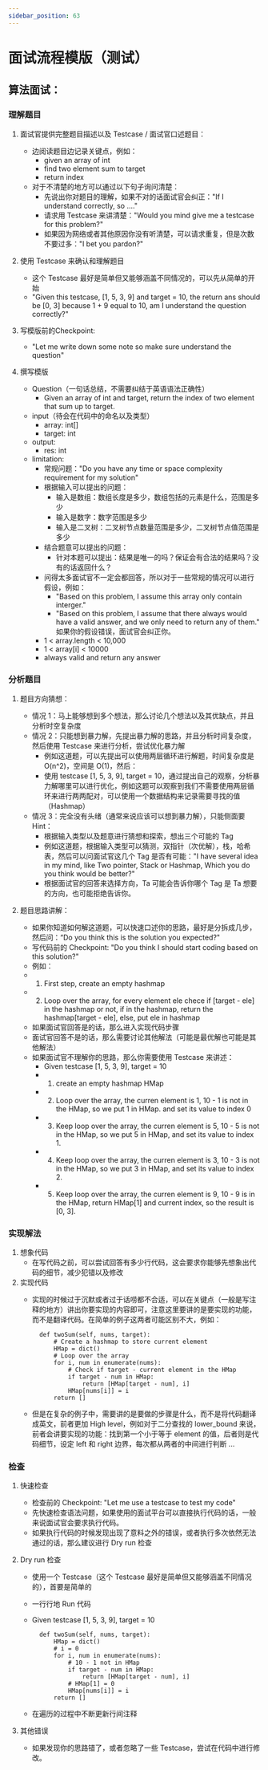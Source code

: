 ```yaml
---
sidebar_position: 63
---
```


# 面试流程模版（测试）

## 算法面试：

###  理解题目

1. 面试官提供完整题目描述以及 Testcase / 面试官口述题目：
    - 边阅读题目边记录关键点，例如：
        - given an array of int
        - find two element sum to target
        - return index
    - 对于不清楚的地方可以通过以下句子询问清楚：
        - 先说出你对题目的理解，如果不对的话面试官会纠正："If I understand correctly, so ...."
        - 请求用 Testcase 来讲清楚："Would you mind give me a testcase for this problem?"
        - 如果因为网络或者其他原因你没有听清楚，可以请求重复，但是次数不要过多："I bet you pardon?"

2. 使用 Testcase 来确认和理解题目
    - 这个 Testcase 最好是简单但又能够涵盖不同情况的，可以先从简单的开始
    - "Given this testcase, [1, 5, 3, 9] and target = 10, the return ans should be [0, 3] because 1 + 9 equal to 10, am I understand the question correctly?"

3. 写模版前的Checkpoint: 
    - "Let me write down some note so make sure understand the question"

4. 撰写模版
    - Question（一句话总结，不需要纠结于英语语法正确性）
        - Given an array of int and target, return the index of two element that sum up to target.
    - input（待会在代码中的命名以及类型）
        - array: int[]
        - target: int
    - output:
        - res: int
    - limitation:
        - 常规问题："Do you have any time or space complexity requirement for my solution"
        - 根据输入可以提出的问题：
            - 输入是数组：数组长度是多少，数组包括的元素是什么，范围是多少
            - 输入是数字：数字范围是多少
            - 输入是二叉树：二叉树节点数量范围是多少，二叉树节点值范围是多少
        - 结合题意可以提出的问题：
            - 针对本题可以提出：结果是唯一的吗？保证会有合法的结果吗？没有的话返回什么？
        - 问得太多面试官不一定会都回答，所以对于一些常规的情况可以进行假设，例如：
            - "Based on this problem, I assume this array only contain interger."
            - "Based on this problem, I assume that there always would have a valid answer, and we only need to return any of them."
            如果你的假设错误，面试官会纠正你。
        - 1 < array.length < 10,000
        - 1 < array[i] < 10000
        - always valid and return any answer


###  分析题目

1. 题目方向猜想：
    - 情况 1：马上能够想到多个想法，那么讨论几个想法以及其优缺点，并且分析时空复杂度
    - 情况 2：只能想到暴力解，先提出暴力解的思路，并且分析时间复杂度，然后使用 Testcase 来进行分析，尝试优化暴力解
        - 例如这道题，可以先提出可以使用两层循环进行解题，时间复杂度是 O(n^2)，空间是 O(1)，然后：
        - 使用 testcase [1, 5, 3, 9], target = 10，通过提出自己的观察，分析暴力解哪里可以进行优化，例如这题可以观察到我们不需要使用两层循环来进行两两配对，可以使用一个数据结构来记录需要寻找的值（Hashmap）
    - 情况 3：完全没有头绪（通常来说应该可以想到暴力解），只能侧面要 Hint：
        - 根据输入类型以及题意进行猜想和探索，想出三个可能的 Tag
        - 例如这道题，根据输入类型可以猜测，双指针（次优解），栈，哈希表，然后可以问面试官这几个 Tag 是否有可能："I have several idea in my mind, like Two pointer, Stack or Hashmap, Which you do you think would be better?"
        - 根据面试官的回答来选择方向，Ta 可能会告诉你哪个 Tag 是 Ta 想要的方向，也可能拒绝告诉你。

2. 题目思路讲解：
    - 如果你知道如何解这道题，可以快速口述你的思路，最好是分拆成几步，然后问：“Do you think this is the solution you expected?"
    - 写代码前的 Checkpoint:  "Do you think I should start coding based on this solution?"
    - 例如：
    - 1. First step, create an empty hashmap 
    - 2. Loop over the array, for every element ele chece if [target - ele] in the hashmap or not, if in the hashmap, return the hashmap[target - ele], else, put ele in hashmap
    - 如果面试官回答是的话，那么进入实现代码步骤
    - 面试官回答不是的话，那么需要讨论其他解法（可能是最优解也可能是其他解法）
    - 如果面试官不理解你的思路，那么你需要使用 Testcase 来讲述：
        - Given testcase [1, 5, 3, 9], target = 10
        - 1. create an empty hashmap HMap
        - 2. Loop over the array, the curren element is 1, 10 - 1 is not in the HMap, so we put 1 in HMap. and set its value to index 0
        - 3. Keep loop over the array, the curren element is 5, 10 - 5 is not in the HMap, so we put 5 in HMap, and set its value to index 1. 
        - 4. Keep loop over the array, the curren element is 3, 10 - 3 is not in the HMap, so we put 3 in HMap, and set its value to index 2. 
        - 5. Keep loop over the array, the curren element is 9, 10 - 9 is in the HMap, return HMap[1] and current index, so the result is [0, 3]. 

###  实现解法

1. 想象代码
    - 在写代码之前，可以尝试回答有多少行代码，这会要求你能够先想象出代码的细节，减少犯错以及修改
2. 实现代码
    - 实现的时候过于沉默或者过于话唠都不合适，可以在关键点（一般是写注释的地方）讲出你要实现的内容即可，注意这里要讲的是要实现的功能，而不是翻译代码。在简单的例子这两者可能区别不大，例如：

            def twoSum(self, nums, target):
                # Create a hashmap to store current element
                HMap = dict()
                # Loop over the array
                for i, num in enumerate(nums):
                    # Check if target - current element in the HMap
                    if target - num in HMap:
                        return [HMap[target - num], i]
                    HMap[nums[i]] = i
                return []
    - 但是在复杂的例子中，需要讲的是要做的步骤是什么，而不是将代码翻译成英文，前者更加 High level，例如对于二分查找的 lower_bound 来说，前者会讲要实现的功能：找到第一个小于等于 element 的值，后者则是代码细节，设定 left 和 right 边界，每次都从两者的中间进行判断 ...


### 检查

1. 快速检查
    - 检查前的 Checkpoint:  "Let me use a testcase to test my code"
    - 先快速检查语法问题，如果使用的面试平台可以直接执行代码的话，一般来说面试官会要求执行代码。
    - 如果执行代码的时候发现出现了意料之外的错误，或者执行多次依然无法通过的话，那么建议进行 Dry run 检查

2. Dry run 检查
    - 使用一个 Testcase（这个 Testcase 最好是简单但又能够涵盖不同情况的），首要是简单的
    - 一行行地 Run 代码
    - Given testcase [1, 5, 3, 9], target = 10

            def twoSum(self, nums, target):
                HMap = dict()
                # i = 0
                for i, num in enumerate(nums):
                    # 10 - 1 not in HMap
                    if target - num in HMap:
                        return [HMap[target - num], i]
                    # HMap[1] = 0
                    HMap[nums[i]] = i
                return []
     - 在遍历的过程中不断更新行间注释

3. 其他错误
    - 如果发现你的思路错了，或者忽略了一些 Testcase，尝试在代码中进行修改。
